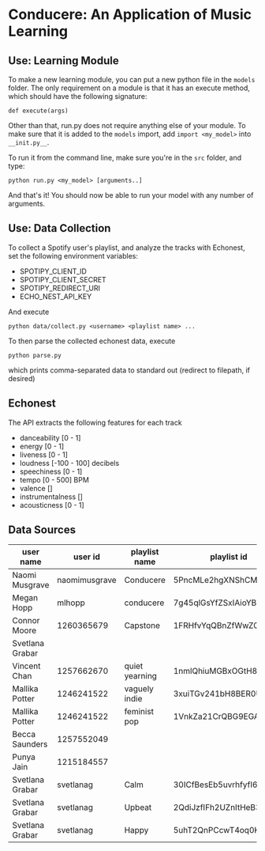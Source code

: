 # Conducere: An Application of Music Learning

## Use: Learning Module

To make a new learning module, you can put a new python file in the `models` folder.
The only requirement on a module is that it has an execute method, which should have
the following signature:

```
def execute(args)
```

Other than that, run.py does not require anything else of your module. To make sure
that it is added to the `models` import, add `import <my_model>` into `__init.py__`.

To run it from the command line, make sure you're in the `src` folder, and type:

```
python run.py <my_model> [arguments..]
```

And that's it! You should now be able to run your model with any number of arguments.

## Use: Data Collection

To collect a Spotify user's playlist, and analyze the tracks with Echonest, set the following
environment variables: 

* SPOTIPY_CLIENT_ID
* SPOTIPY_CLIENT_SECRET
* SPOTIPY_REDIRECT_URI
* ECHO_NEST_API_KEY

And execute

```
python data/collect.py <username> <playlist name> ...
```

To then parse the collected echonest data, execute

```
python parse.py
```

which prints comma-separated data to standard out (redirect to filepath, if desired)

## Echonest

The API extracts the following features for each track

* danceability      [0 - 1]
* energy            [0 - 1]
* liveness          [0 - 1]
* loudness          [-100 - 100] decibels
* speechiness       [0 - 1]
* tempo             [0 - 500] BPM
* valence           []
* instrumentalness  []
* acousticness      [0 - 1]

## Data Sources

| user name       | user id       | playlist name  | playlist id            | playlist length
|-----------------|---------------|----------------|------------------------|-----------------
| Naomi Musgrave  | naomimusgrave | Conducere      | 5PncMLe2hgXNShCMjTczcJ |
| Megan Hopp      | mlhopp        | conducere      | 7g45qlGsYfZSxIAioYBD8N |
| Connor Moore    | 1260365679    | Capstone       | 1FRHfvYqQBnZfWwZ0aXHFB |
| Svetlana Grabar |               |                |                        |
| Vincent Chan    | 1257662670    | quiet yearning | 1nmlQhiuMGBxOGtH8fz3D2 |
| Mallika Potter  | 1246241522    | vaguely indie  | 3xuiTGv241bH8BER0U9ANo | 185
| Mallika Potter  | 1246241522    | feminist pop   | 1VnkZa21CrQBG9EGA4Lpxl | 111
| Becca Saunders  | 1257552049    |                |                        |
| Punya Jain      | 1215184557    |                |                        |
| Svetlana Grabar | svetlanag     | Calm           | 30ICfBesEb5uvrhfyfI6DU |
| Svetlana Grabar | svetlanag     | Upbeat         | 2QdiJzfIFh2UZnItHeB3DS |
| Svetlana Grabar | svetlanag     | Happy          | 5uhT2QnPCcwT4oq0KILy76 |


